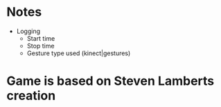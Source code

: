 # Notes

- Logging
  - Start time
  - Stop time
  - Gesture type used (kinect|gestures)

# Game is based on Steven Lamberts creation
